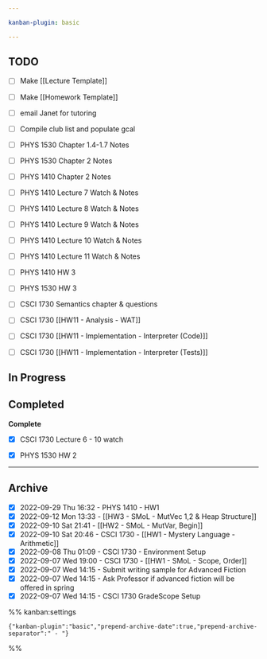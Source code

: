 ```yaml
---

kanban-plugin: basic

---
```


## TODO

- [ ] Make [[Lecture Template]]
- [ ] Make [[Homework Template]]
- [ ] email Janet for tutoring
- [ ] Compile club list and populate gcal
- [ ] PHYS 1530 Chapter 1.4-1.7 Notes
- [ ] PHYS 1530 Chapter 2 Notes
- [ ] PHYS 1410 Chapter 2 Notes
- [ ] PHYS 1410 Lecture 7 Watch & Notes
- [ ] PHYS 1410 Lecture 8 Watch & Notes
- [ ] PHYS 1410 Lecture 9 Watch & Notes
- [ ] PHYS 1410 Lecture 10 Watch & Notes
- [ ] PHYS 1410 Lecture 11 Watch & Notes
- [ ] PHYS 1410 HW 3
- [ ] PHYS 1530 HW 3
- [ ] CSCI 1730 Semantics chapter & questions
- [ ] CSCI 1730 [[HW11 - Analysis - WAT]]
- [ ] CSCI 1730 [[HW11 - Implementation - Interpreter (Code)]]
- [ ] CSCI 1730 [[HW11 - Implementation - Interpreter (Tests)]]


## In Progress



## Completed

**Complete**
- [x] CSCI 1730 Lecture 6 - 10 watch
- [x] PHYS 1530 HW 2


***

## Archive

- [x] 2022-09-29 Thu 16:32  -  PHYS 1410 - HW1
- [x] 2022-09-12 Mon 13:33  -  [[HW3 - SMoL - MutVec 1,2 & Heap Structure]]
- [x] 2022-09-10 Sat 21:41  -  [[HW2 - SMoL - MutVar, Begin]]
- [x] 2022-09-10 Sat 20:46  -  CSCI 1730 - [[HW1 - Mystery Language - Arithmetic]]
- [x] 2022-09-08 Thu 01:09  -  CSCI 1730 - Environment Setup
- [x] 2022-09-07 Wed 19:00  -  CSCI 1730 - [[HW1 - SMoL - Scope, Order]]
- [x] 2022-09-07 Wed 14:15  -  Submit writing sample for Advanced Fiction
- [x] 2022-09-07 Wed 14:15  -  Ask Professor if advanced fiction will be offered in spring
- [x] 2022-09-07 Wed 14:15  -  CSCI 1730 GradeScope Setup

%% kanban:settings
```
{"kanban-plugin":"basic","prepend-archive-date":true,"prepend-archive-separator":" - "}
```
%%